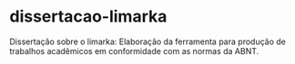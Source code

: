 # dissertacao-limarka

Dissertação sobre o limarka: Elaboração da ferramenta para produção de trabalhos acadêmicos em conformidade com as normas da ABNT.
